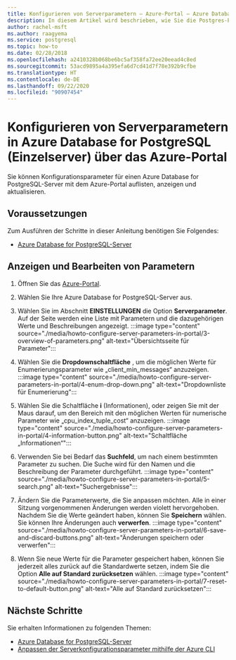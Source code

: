 ```yaml
---
title: Konfigurieren von Serverparametern – Azure-Portal – Azure Database for PostgreSQL – Einzelserver
description: In diesem Artikel wird beschrieben, wie Sie die Postgres-Parameter in Azure Database for PostgreSQL mithilfe des Azure-Portals konfigurieren.
author: rachel-msft
ms.author: raagyema
ms.service: postgresql
ms.topic: how-to
ms.date: 02/28/2018
ms.openlocfilehash: a2410328b068be6bc5af358fa72ee20eead4c8ed
ms.sourcegitcommit: 53acd9895a4a395efa6d7cd41d7f78e392b9cfbe
ms.translationtype: HT
ms.contentlocale: de-DE
ms.lasthandoff: 09/22/2020
ms.locfileid: "90907454"
---
```

# <a name="configure-server-parameters-in-azure-database-for-postgresql---single-server-via-the-azure-portal"></a>Konfigurieren von Serverparametern in Azure Database for PostgreSQL (Einzelserver) über das Azure-Portal 
Sie können Konfigurationsparameter für einen Azure Database for PostgreSQL-Server mit dem Azure-Portal auflisten, anzeigen und aktualisieren.

## <a name="prerequisites"></a>Voraussetzungen
Zum Ausführen der Schritte in dieser Anleitung benötigen Sie Folgendes:
- [Azure Database for PostgreSQL-Server](quickstart-create-server-database-portal.md)

## <a name="viewing-and-editing-parameters"></a>Anzeigen und Bearbeiten von Parametern
1. Öffnen Sie das [Azure-Portal](https://portal.azure.com).

2. Wählen Sie Ihre Azure Database for PostgreSQL-Server aus.

3. Wählen Sie im Abschnitt **EINSTELLUNGEN** die Option **Serverparameter**. Auf der Seite werden eine Liste mit Parametern und die dazugehörigen Werte und Beschreibungen angezeigt.
:::image type="content" source="./media/howto-configure-server-parameters-in-portal/3-overview-of-parameters.png" alt-text="Übersichtsseite für Parameter":::

4. Wählen Sie die **Dropdownschaltfläche** , um die möglichen Werte für Enumerierungsparameter wie „client_min_messages“ anzuzeigen.
:::image type="content" source="./media/howto-configure-server-parameters-in-portal/4-enum-drop-down.png" alt-text="Dropdownliste für Enumerierung":::

5. Wählen Sie die Schaltfläche **i** (Informationen), oder zeigen Sie mit der Maus darauf, um den Bereich mit den möglichen Werten für numerische Parameter wie „cpu_index_tuple_cost“ anzuzeigen.
:::image type="content" source="./media/howto-configure-server-parameters-in-portal/4-information-button.png" alt-text="Schaltfläche „Informationen“":::

6. Verwenden Sie bei Bedarf das **Suchfeld**, um nach einem bestimmten Parameter zu suchen. Die Suche wird für den Namen und die Beschreibung der Parameter durchgeführt.
:::image type="content" source="./media/howto-configure-server-parameters-in-portal/5-search.png" alt-text="Suchergebnisse":::

7. Ändern Sie die Parameterwerte, die Sie anpassen möchten. Alle in einer Sitzung vorgenommenen Änderungen werden violett hervorgehoben. Nachdem Sie die Werte geändert haben, können Sie **Speichern** wählen. Sie können Ihre Änderungen auch **verwerfen**.
:::image type="content" source="./media/howto-configure-server-parameters-in-portal/6-save-and-discard-buttons.png" alt-text="Änderungen speichern oder verwerfen":::

8. Wenn Sie neue Werte für die Parameter gespeichert haben, können Sie jederzeit alles zurück auf die Standardwerte setzen, indem Sie die Option **Alle auf Standard zurücksetzen** wählen.
:::image type="content" source="./media/howto-configure-server-parameters-in-portal/7-reset-to-default-button.png" alt-text="Alle auf Standard zurücksetzen":::

## <a name="next-steps"></a>Nächste Schritte
Sie erhalten Informationen zu folgenden Themen:
- [Azure Database for PostgreSQL-Server](concepts-servers.md)
- [Anpassen der Serverkonfigurationsparameter mithilfe der Azure CLI](howto-configure-server-parameters-using-cli.md)

